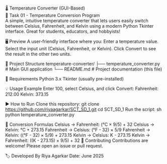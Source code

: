 🌡 Temperature Converter (GUI-Based)
<br>
📌 Task 01 - Temperature Conversion Program
<br>
A simple, intuitive temperature converter that lets users easily switch between Celsius, Fahrenheit, and Kelvin using a modern Python Tkinter interface. Great for students, educators, and hobbyists!

🖥 Preview
A user-friendly interface where you:
Enter a temperature value.
Select the input unit (Celsius, Fahrenheit, or Kelvin).
Click Convert to see the result in the other two units.

📂 Project Structure
temperature-converter/
├── temperature_converter.py   # Main GUI application
└── README.md                  # Project documentation (this file)

🔧 Requirements
Python 3.x
Tkinter (usually pre-installed)

💡 Usage Example
Enter 100, select Celsius, and click Convert:
Fahrenheit: 212.00
Kelvin: 373.15

▶ How to Run
Clone this repository:
git clone https://github.com/riyaagarkar/SCT_SD_1.git
cd SCT_SD_1
Run the script:
sh
python temperature_converter.py

🧠 Conversion Formulas
Celsius → Fahrenheit: (°C × 9/5) + 32
Celsius → Kelvin: °C + 273.15
Fahrenheit → Celsius: (°F - 32) × 5/9
Fahrenheit → Kelvin: ((°F - 32) × 5/9) + 273.15
Kelvin → Celsius: K - 273.15
Kelvin → Fahrenheit: ((K - 273.15) × 9/5) + 32
🤝 Contributing
Contributions are welcome! Please open an issue or pull request.

🏷 Developed By
Riya Agarkar
Date: June 2025
